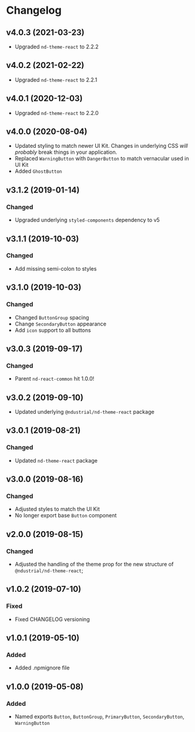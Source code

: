 # Changelog

## v4.0.3 (2021-03-23)

- Upgraded `nd-theme-react` to 2.2.2

## v4.0.2 (2021-02-22)

- Upgraded `nd-theme-react` to 2.2.1

## v4.0.1 (2020-12-03)

- Upgraded `nd-theme-react` to 2.2.0

## v4.0.0 (2020-08-04)

- Updated styling to match newer UI Kit. Changes in underlying CSS _will probably_ break things in your application.
- Replaced `WarningButton` with `DangerButton` to match vernacular used in UI Kit
- Added `GhostButton`

## v3.1.2 (2019-01-14)

### Changed

- Upgraded underlying `styled-components` dependency to v5

## v3.1.1 (2019-10-03)

### Changed

- Add missing semi-colon to styles

## v3.1.0 (2019-10-03)

### Changed

- Changed `ButtonGroup` spacing
- Change `SecondaryButton` appearance
- Add `icon` support to all buttons

## v3.0.3 (2019-09-17)

### Changed

- Parent `nd-react-common` hit 1.0.0!

## v3.0.2 (2019-09-10)

- Updated underlying `@ndustrial/nd-theme-react` package

## v3.0.1 (2019-08-21)

### Changed

- Updated `nd-theme-react` package

## v3.0.0 (2019-08-16)

### Changed

- Adjusted styles to match the UI Kit
- No longer export base `Button` component

## v2.0.0 (2019-08-15)

### Changed

- Adjusted the handling of the theme prop for the new structure of `@ndustrial/nd-theme-react`;

## v1.0.2 (2019-07-10)

### Fixed

- Fixed CHANGELOG versioning

## v1.0.1 (2019-05-10)

### Added

- Added .npmignore file

## v1.0.0 (2019-05-08)

### Added

- Named exports `Button`, `ButtonGroup`, `PrimaryButton`, `SecondaryButton`, `WarningButton`
